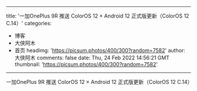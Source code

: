 
---
title: '一加OnePlus 9R 推送 ColorOS 12 × Android 12 正式版更新（ColorOS 12 C.14）'
categories: 
 - 博客
 - 大侠阿木
 - 首页
headimg: 'https://picsum.photos/400/300?random=7582'
author: 大侠阿木
comments: false
date: Thu, 24 Feb 2022 14:56:21 GMT
thumbnail: 'https://picsum.photos/400/300?random=7582'
---

<div>   
一加OnePlus 9R 推送 ColorOS 12 × Android 12 正式版更新（ColorOS 12 C.14）  
</div>
            